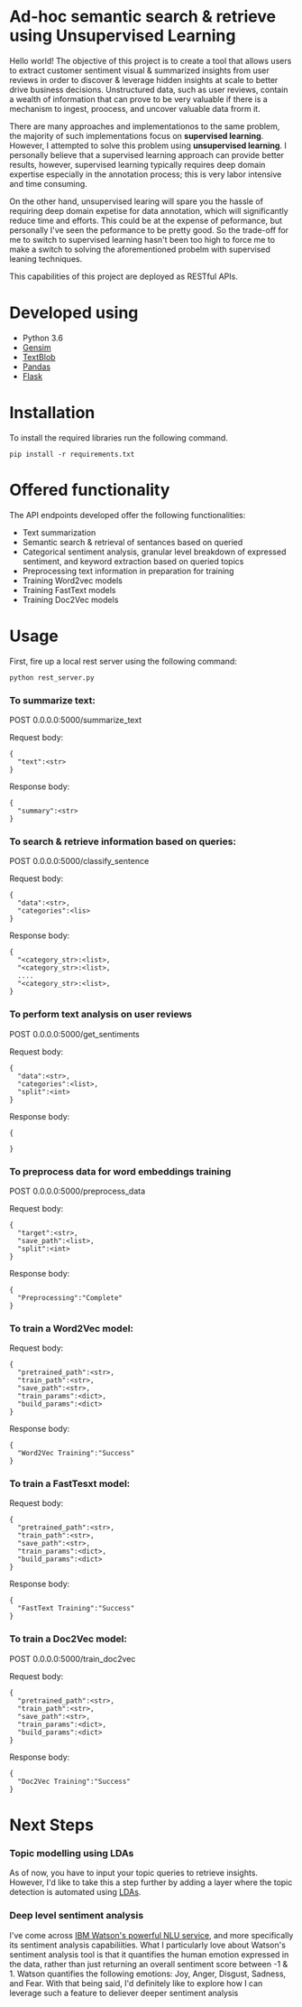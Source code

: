 # Ad-hoc semantic search & retrieve using Unsupervised Learning

Hello world! The objective of this project is to create a tool that allows users to extract customer sentiment visual & summarized insights from user reviews in order to discover & leverage hidden insights at scale to better drive business decisions. Unstructured data, such as user reviews, contain a wealth of information that can prove to be very valuable if there is a mechanism to ingest, proocess, and uncover valuable data frorm it.

There are many approaches and implementationos to the same problem, the majority of such implementations focus on **supervised learning**. However, I attempted to solve this problem using **unsupervised learning**. I personally believe that a supervised learning approach can provide better results, however, supervised learning typically requires deep domain expertise especially in the annotation process; this is very labor intensive and time consuming. 

On the other hand, unsupervised learing will spare you the hassle of requiring deep domain expetise for data annotation, which will significantly reduce time and efforts. This could be at the expense of peformance, but personally I've seen the peformance to be pretty good. So the trade-off for me to switch to supervised learning hasn't been too high to force me to make a switch to solving the aforementioned probelm with supervised leaning techniques.

This capabilities of this project are deployed as RESTful APIs.

# Developed using
* Python 3.6
* [Gensim]
* [TextBlob]
* [Pandas]
* [Flask]

# Installation
To install the required libraries run the following command.

```
pip install -r requirements.txt
```

# Offered functionality

The API endpoints developed offer the following functionalities:

* Text summarization
* Semantic search & retrieval of sentances based on queried
* Categorical sentiment analysis, granular level breakdown of expressed sentiment, and keyword extraction based on queried topics
* Preprocessing text information in preparation for training
* Training Word2vec models
* Training FastText models
* Training Doc2Vec models

# Usage

First, fire up a local rest server using the following command:
```
python rest_server.py
```

### To summarize text:

POST 0.0.0.0:5000/summarize_text

Request body:
```
{
  "text":<str>
}
```

Response body:
```
{
  "summary":<str>
}
```

### To search & retrieve information based on queries:

POST 0.0.0.0:5000/classify_sentence

Request body:
```
{
  "data":<str>,
  "categories":<lis>
}
```

Response body:
```
{
  "<category_str>:<list>,
  "<category_str>:<list>,
  ....
  "<category_str>:<list>,
}
```

### To perform text analysis on user reviews

POST 0.0.0.0:5000/get_sentiments

Request body:
```
{
  "data":<str>,
  "categories":<list>,
  "split":<int>
}
```

Response body:
```
{

}
```

### To preprocess data for word embeddings training

POST 0.0.0.0:5000/preprocess_data

Request body:
```
{
  "target":<str>,
  "save_path":<list>,
  "split":<int>
}
```

Response body:
```
{
  "Preprocessing":"Complete"
}
```

### To train a Word2Vec model:
Request body:
```
{
  "pretrained_path":<str>,
  "train_path":<str>,
  "save_path":<str>,
  "train_params":<dict>,
  "build_params":<dict>
}
```

Response body:
```
{
  "Word2Vec Training":"Success"
}
```

### To train a FastTesxt model:
Request body:
```
{
  "pretrained_path":<str>,
  "train_path":<str>,
  "save_path":<str>,
  "train_params":<dict>,
  "build_params":<dict>
}
```

Response body:
```
{
  "FastText Training":"Success"
}
```

### To train a Doc2Vec model:

POST 0.0.0.0:5000/train_doc2vec

Request body:
```
{
  "pretrained_path":<str>,
  "train_path":<str>,
  "save_path":<str>,
  "train_params":<dict>,
  "build_params":<dict>
}
```

Response body:
```
{
  "Doc2Vec Training":"Success"
}
```



# Next Steps

### Topic modelling using LDAs
As of now, you have to input your topic queries to retrieve insights. However, I'd like to take this a step further by adding a layer where the topic detection is automated using [LDAs].


### Deep level sentiment analysis
I've come across [IBM Watson's powerful NLU service], and more specifically its sentiment analysis capabiliities. What I particularly love about Watson's sentiment analysis tool is that it quantifies the human emotion expressed in the data, rather than just returning an overall sentiment score between -1 & 1. Watson quantifies the following emotions: Joy, Anger, Disgust, Sadness, and Fear. With that being said, I'd definitely like to explore how I can leverage such a feature to deliever deeper sentiment analysis

[Gensim]: https://radimrehurek.com/gensim/
[TextBlob]: https://textblob.readthedocs.io/en/dev/
[Pandas]: https://pandas.pydata.org/
[Flask]: https://github.com/pallets/flask
[LDAs]: https://radimrehurek.com/gensim/models/ldamodel.html
[IBM Watson's powerful NLU service]: https://cloud.ibm.com/docs/services/natural-language-understanding/getting-started.html
